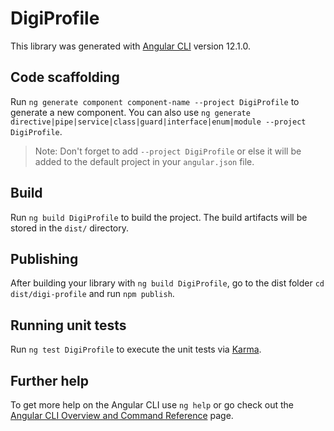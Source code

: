 # DigiProfile

This library was generated with [Angular CLI](https://github.com/angular/angular-cli) version 12.1.0.

## Code scaffolding

Run `ng generate component component-name --project DigiProfile` to generate a new component. You can also use `ng generate directive|pipe|service|class|guard|interface|enum|module --project DigiProfile`.
> Note: Don't forget to add `--project DigiProfile` or else it will be added to the default project in your `angular.json` file. 

## Build

Run `ng build DigiProfile` to build the project. The build artifacts will be stored in the `dist/` directory.

## Publishing

After building your library with `ng build DigiProfile`, go to the dist folder `cd dist/digi-profile` and run `npm publish`.

## Running unit tests

Run `ng test DigiProfile` to execute the unit tests via [Karma](https://karma-runner.github.io).

## Further help

To get more help on the Angular CLI use `ng help` or go check out the [Angular CLI Overview and Command Reference](https://angular.io/cli) page.
